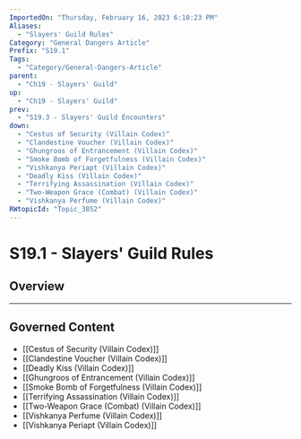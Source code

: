 ```yaml
---
ImportedOn: "Thursday, February 16, 2023 6:10:23 PM"
Aliases:
  - "Slayers' Guild Rules"
Category: "General Dangers Article"
Prefix: "S19.1"
Tags:
  - "Category/General-Dangers-Article"
parent:
  - "Ch19 - Slayers' Guild"
up:
  - "Ch19 - Slayers' Guild"
prev:
  - "S19.3 - Slayers' Guild Encounters"
down:
  - "Cestus of Security (Villain Codex)"
  - "Clandestine Voucher (Villain Codex)"
  - "Ghungroos of Entrancement (Villain Codex)"
  - "Smoke Bomb of Forgetfulness (Villain Codex)"
  - "Vishkanya Periapt (Villain Codex)"
  - "Deadly Kiss (Villain Codex)"
  - "Terrifying Assassination (Villain Codex)"
  - "Two-Weapon Grace (Combat) (Villain Codex)"
  - "Vishkanya Perfume (Villain Codex)"
RWtopicId: "Topic_3852"
---
```

# S19.1 - Slayers' Guild Rules
## Overview
---
## Governed Content
- [[Cestus of Security (Villain Codex)]]
- [[Clandestine Voucher (Villain Codex)]]
- [[Deadly Kiss (Villain Codex)]]
- [[Ghungroos of Entrancement (Villain Codex)]]
- [[Smoke Bomb of Forgetfulness (Villain Codex)]]
- [[Terrifying Assassination (Villain Codex)]]
- [[Two-Weapon Grace (Combat) (Villain Codex)]]
- [[Vishkanya Perfume (Villain Codex)]]
- [[Vishkanya Periapt (Villain Codex)]]

